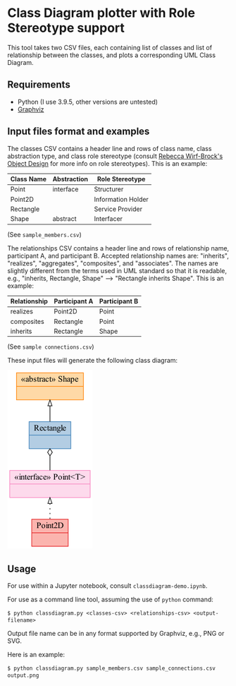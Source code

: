 # Class Diagram plotter with Role Stereotype support

This tool takes two CSV files, each containing list of classes and list of relationship between the classes, and plots a corresponding UML Class Diagram.

## Requirements

- Python (I use 3.9.5, other versions are untested)
- [Graphviz](https://graphviz.org/download/)

## Input files format and examples

The classes CSV contains a header line and rows of class name, class abstraction type, and class role stereotype (consult [Rebecca Wirf-Brock's Object Design](http://www.wirfs-brock.com/DesignBooks.html) for more info on role stereotypes). This is an example:

| Class Name | Abstraction | Role Stereotype    |
|------------|-------------|--------------------|
| Point<T>   | interface   | Structurer         |
| Point2D    |             | Information Holder |
| Rectangle  |             | Service Provider   |
| Shape      | abstract    | Interfacer         |

(See `sample_members.csv`)

The relationships CSV contains a header line and rows of relationship name, participant A, and participant B. Accepted relationship names are: "inherits", "realizes", "aggregates", "composites", and "associates". The names are slightly different from the terms used in UML standard so that it is readable, e.g., "inherits, Rectangle, Shape" --> "Rectangle inherits Shape". This is an example:

| Relationship | Participant A | Participant B |
|--------------|---------------|---------------|
| realizes     | Point2D       | Point<T>      |
| composites   | Rectangle     | Point<T>      |
| inherits     | Rectangle     | Shape         |

(See `sample connections.csv`)

These input files will generate the following class diagram:

![Class Diagram](classdiagram-demo.png)

## Usage

For use within a Jupyter notebook, consult `classdiagram-demo.ipynb`.

For use as a command line tool, assuming the use of `python` command:

```shell
$ python classdiagram.py <classes-csv> <relationships-csv> <output-filename>
```

Output file name can be in any format supported by Graphviz, e.g., PNG or SVG.

Here is an example:

```shell
$ python classdiagram.py sample_members.csv sample_connections.csv output.png
```

